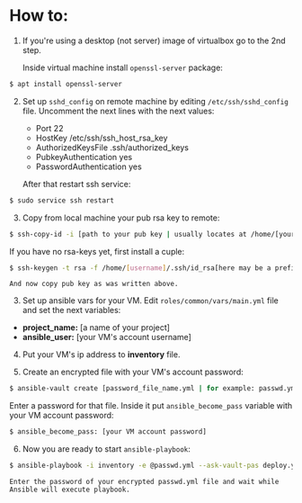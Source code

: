 
# How to:  

1. If you're using a desktop (not server) image of virtualbox go to the 2nd step.

    Inside virtual machine install `openssl-server` package:

```bash
$ apt install openssl-server
```  

2. Set up `sshd_config` on remote machine by editing `/etc/ssh/sshd_config` file. Uncomment the next lines with the next values:
    * Port 22
    * HostKey /etc/ssh/ssh_host_rsa_key
    * AuthorizedKeysFile .ssh/authorized_keys 
    * PubkeyAuthentication yes
    * PasswordAuthentication yes

    After that restart ssh service:

```bash 
$ sudo service ssh restart
```
3. Copy from local machine your pub rsa key to remote: 

```bash
$ ssh-copy-id -i [path to your pub key | usually locates at /home/[your username\]/.id_rsa.pub or other name which you set ] [username on remote machine]@[hostname or ip address]
```

If you have no rsa-keys yet, first install a cuple:

```bash
$ ssh-keygen -t rsa -f /home/[username]/.ssh/id_rsa[here may be a prefix] 
```
    And now copy pub key as was written above.

3. Set up ansible vars for your VM. Edit `roles/common/vars/main.yml` file and set the next variables:

* **project_name:** [a name of your project]
* **ansible_user:** [your VM's account username]

4. Put your VM's ip address to **inventory** file.

5. Create an encrypted file with your VM's account password:

```bash
$ ansible-vault create [password_file_name.yml | for example: passwd.yml]
```
Enter a password for that file. Inside it put `ansible_become_pass` variable with your VM account password:

```bash
$ ansible_become_pass: [your VM account password]
```

6. Now you are ready to start `ansible-playbook`:

```bash
$ ansible-playbook -i inventory -e @passwd.yml --ask-vault-pas deploy.yml
```

    Enter the password of your encrypted passwd.yml file and wait while Ansible will execute playbook.
